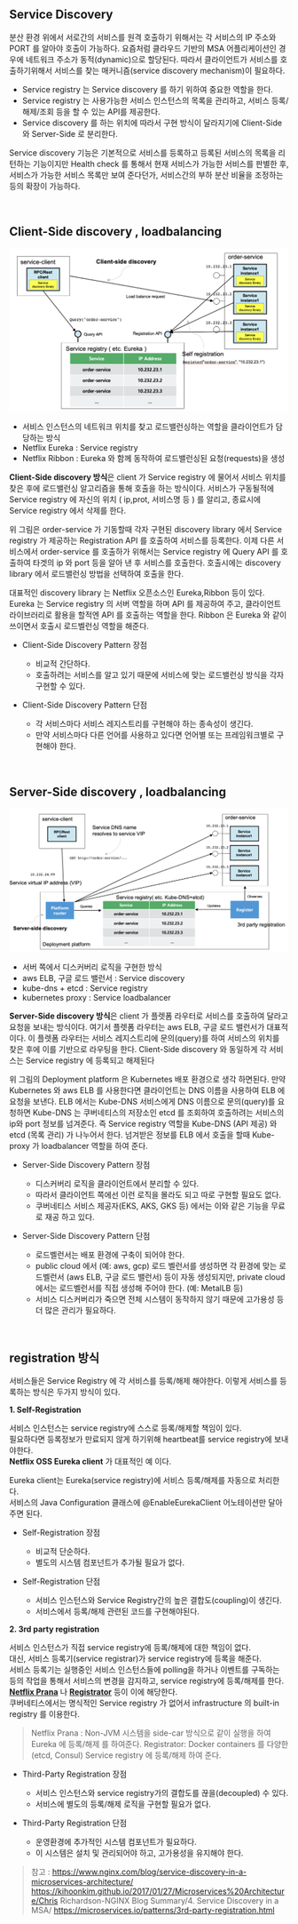 ## Service Discovery

분산 환경 위에서 서로간의 서비스를 원격 호출하기 위해서는 각 서비스의 IP 주소와 PORT 를 알아야 호출이 가능하다. 요즘처럼 클라우드 기반의 MSA 어플리케이션인 경우에 네트워크 주소가 동적(dynamic)으로 할당된다. 따라서 클라이언트가 서비스를 호출하기위해서 서비스를 찾는 매커니즘(service discovery mechanism)이 필요하다.

* Service registry 는 Service discovery 를 하기 위하여 중요한 역할을 한다. 
* Service registry 는 사용가능한 서비스 인스턴스의 목록을 관리하고, 서비스 등록/해제/조회 등을 할 수 있는 API를 제공한다. 
* Service discovery 를 하는 위치에 따라서 구현 방식이 달라지기에 Client-Side 와 Server-Side 로 분리한다.

Service discovery 기능은 기본적으로 서비스를 등록하고 등록된 서비스의 목록을 리턴하는 기능이지만 Health check 를 통해서 현재 서비스가 가능한 서비스를 판별한 후, 서비스가 가능한 서비스 목록만 보여 준다던가, 서비스간의 부하 분산 비율을 조정하는 등의 확장이 가능하다.  

<br/>

## Client-Side discovery , loadbalancing

![client side discovery](/img/03_Bizdevops/04/06/03_04_06_01.png)

* 서비스 인스턴스의 네트워크 위치를 찾고 로드밸런싱하는 역할을 클라이언트가 담당하는 방식
* Netflix Eureka : Service registry
* Netflix Ribbon : Eureka 와 함께 동작하여 로드밸런싱된 요청(requests)을 생성

**Client-Side discovery 방식**은 client 가 Service registry 에 물어서 서비스 위치를 찾은 후에 로드밸런싱 알고리즘을 통해 호출을 하는 방식이다. 서비스가 구동될적에 Service registry 에 자신의 위치 ( ip,prot, 서비스명 등 ) 를 알리고, 종료시에  Service registry 에서 삭제를 한다.  

위 그림은 order-service 가 기동할때 각자 구현된 discovery library 에서 Service registry 가 제공하는 Registration API 를 호출하여 서비스를 등록한다. 이제 다른 서비스에서 order-service 를 호출하가 위해서는 Service registry 에 Query API 를 호출하여 타겟의 ip 와 port 등을 알아 낸 후 서비스를 호출한다. 호출시에는 discovery library 에서 로드밸런싱 방법을 선택하여 호출을 한다.  

대표적인 discovery library 는 Netflix 오픈소스인 Eureka,Ribbon 등이 있다. Eureka 는 Service registry 의 서버 역할을 하며 API 를 제공하여 주고, 클라이언트 라이브러리로 활용을 할적엔 API 를 호출하는 역할을 한다. Ribbon 은 Eureka 와 같이 쓰이면서 호출시 로드벨런싱 역할을 해준다. 

- Client-Side Discovery Pattern 장점
    - 비교적 간단하다. 
    - 호출하려는 서비스를 알고 있기 때문에 서비스에 맞는 로드밸런싱 방식을 각자 구현할 수 있다.

- Client-Side Discovery Pattern 단점
    - 각 서비스마다 서비스 레지스트리를 구현해야 하는 종속성이 생긴다. 
    - 만약 서비스마다 다른 언어를 사용하고 있다면 언어별 또는 프레임워크별로 구현해야 한다.

<br/>

## Server-Side discovery , loadbalancing

![server side discovery](/img/03_Bizdevops/04/06/03_04_06_02.png)

* 서버 쪽에서 디스커버리 로직을 구현한 방식
* aws ELB, 구글 로드 밸런서 : Service discovery
* kube-dns + etcd : Service registry
* kubernetes proxy : Service loadbalancer

**Server-Side discovery 방식**은 client 가 플렛폼 라우터로 서비스를 호출하여 달라고 요청을 보내는 방식이다. 여기서 플렛폼 라우터는 aws ELB, 구글 로드 밸런서가 대표적이다. 이 플렛폼 라우터는 서비스 레지스트리에 문의(query)를 하여 서비스의 위치를 찾은 후에 이를 기반으로 라우팅을 한다. Client-Side discovery 와 동일하게 각 서비스는 Service registry 에 등록되고 해제된다

위 그림의 Deployment platform 은 Kubernetes 배포 환경으로 생각 하면된다. 만약 Kubernetes 와 aws ELB 를 사용한다면 클라이언트는 DNS 이름을 사용하여 ELB 에 요청을 보낸다. ELB 에서는 Kube-DNS 서비스에게 DNS 이름으로 문의(query)를 요청하면 Kube-DNS 는 쿠버네티스의 저장소인 etcd 를 조회하여 호출하려는 서비스의 ip와 port 정보를 넘겨준다. 즉 Service registry 역할을 Kube-DNS (API 제공) 와 etcd (목록 관리) 가 나누어서 한다. 넘겨받은 정보를 ELB 에서 호출을 할때 Kube-proxy 가 loadbalancer 역할을 하여 준다.  

- Server-Side Discovery Pattern 장점
    - 디스커버리 로직을 클라이언트에서 분리할 수 있다.
    - 따라서 클라이언트 쪽에선 이런 로직을 몰라도 되고 따로 구현할 필요도 없다.
    - 쿠버네티스 서비스 제공자(EKS, AKS, GKS 등) 에서는 이와 같은 기능을 무료로 재공 하고 있다. 

- Server-Side Discovery Pattern 단점
    - 로드벨런서는 배포 환경에 구축이 되어야 한다.
    - public cloud 에서 (예: aws, gcp) 로드 벨런서를 생성하면 각 환경에 맞는 로드벨런서 (aws ELB, 구글 로드 밸런서) 등이 자동 생성되지만, private cloud 에서는 로드벨런서를 직접 생성해 주어야 한다. (예: MetalLB 등)
    - 서비스 디스커버리가 죽으면 전체 시스템이 동작하지 않기 때문에 고가용성 등 더 많은 관리가 필요하다.

<br/>

## registration 방식 

서비스들은 Service Registry 에 각 서비스를 등록/해제 해야한다. 이렇게 서비스를 등록하는 방식은 두가지 방식이 있다.   

**1. Self-Registration**  

서비스 인스턴스는 service registry에 스스로 등록/해제할 책임이 있다.  
필요하다면 등록정보가 만료되지 않게 하기위해 heartbeat를 service registry에 보내야한다.  
**Netflix OSS Eureka client** 가 대표적인 예 이다.  

Eureka client는 Eureka(service registry)에 서비스 등록/해제를 자동으로 처리한다.  
서비스의 Java Configuration 클래스에 @EnableEurekaClient 어노테이션만 달아주면 된다.  
    
    
* Self-Registration 장점  
    - 비교적 단순하다.
    - 별도의 시스템 컴포넌트가 추가될 필요가 없다.
    
* Self-Registration 단점
    - 서비스 인스턴스와 Service Registry간의 높은 결합도(coupling)이 생긴다.
    - 서비스에서 등록/해제 관련된 코드를 구현해야된다.



**2. 3rd party registration**

서비스 인스턴스가 직접 service registry에 등록/해제에 대한 책임이 없다.  
대신, 서비스 등록기(service registrar)가 service registry에 등록을 해준다.  
서비스 등록기는 실행중인 서비스 인스턴스들에 polling을 하거나 이벤트를 구독하는 등의 작업을 통해서 서비스의 변경을 감지하고, service registry에 등록/해제를 한다.  
[**Netflix Prana**](https://github.com/Netflix/Prana) 나 [**Registrator**](https://github.com/gliderlabs/registrator) 등이 이에 해당한다.  
쿠버네티스에서는 명식적인 Service registry 가 없어서 infrastructure 의 built-in registry 를 이용한다.  

> Netflix Prana : Non-JVM 시스템을 side-car 방식으로 같이 실행을 하여 Eureka 에 등록/해제 를 하여준다. 
> Registrator: Docker containers 를 다양한 (etcd, Consul) Service registry 에 등록/해제 하여 준다.  

* Third-Party Registration 장점
    - 서비스 인스턴스와 service registry가의 결합도를 끊을(decoupled) 수 있다.
    - 서비스에 별도의 등록/해제 로직을 구현할 필요가 없다.
    
* Third-Party Registration 단점
    - 운영환경에 추가적인 시스템 컴포넌트가 필요하다.
    - 이 시스템은 설치 및 관리되어야 하고, 고가용성을 유지해야 한다.
		
> 참고 : 
> https://www.nginx.com/blog/service-discovery-in-a-microservices-architecture/
> https://kihoonkim.github.io/2017/01/27/Microservices%20Architecture/Chris Richardson-NGINX Blog Summary/4. Service Discovery in a MSA/
> https://microservices.io/patterns/3rd-party-registration.html


